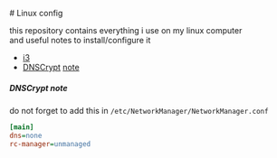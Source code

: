 # Linux config

this repository contains everything i use on my linux computer \
and useful notes to install/configure it

- [i3](/i3.md)
- [DNSCrypt](https://www.dnscrypt.org/) [note](#DNSCrypt-note)

<h5 id="DNSCrypt-note">DNSCrypt note</h5>

do not forget to add this in `/etc/NetworkManager/NetworkManager.conf`
```ini
[main]
dns=none
rc-manager=unmanaged
```